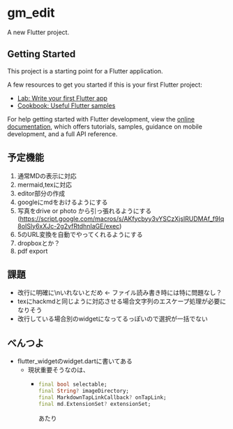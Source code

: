 # gm_edit

A new Flutter project.

## Getting Started

This project is a starting point for a Flutter application.

A few resources to get you started if this is your first Flutter project:

- [Lab: Write your first Flutter app](https://docs.flutter.dev/get-started/codelab)
- [Cookbook: Useful Flutter samples](https://docs.flutter.dev/cookbook)

For help getting started with Flutter development, view the
[online documentation](https://docs.flutter.dev/), which offers tutorials,
samples, guidance on mobile development, and a full API reference.

## 予定機能
1. 通常MDの表示に対応
2. mermaid,texに対応
3. editor部分の作成
4. googleにmdをおけるようにする
5. 写真をdrive or photo から引っ張れるようにする(https://script.google.com/macros/s/AKfycbyy3vYSCzXjsIRUDMAf_f9Iq8oISly6xXJc-2g2vfRtdhnIaGE/exec)
6. 5のURL変換を自動でやってくれるようにする
7. dropboxとか？
8. pdf export

## 課題
- 改行に明確に\nいれないとだめ ← ファイル読み書き時には特に問題なし？
- texにhackmdと同じように対応させる場合文字列のエスケープ処理が必要になりそう
- 改行している場合別のwidgetになってるっぽいので選択が一括でない

## べんつよ
- flutter_widgetのwidget.dartに書いてある
  - 現状重要そうなのは、
    - ```dart
      final bool selectable;
      final String? imageDirectory;
      final MarkdownTapLinkCallback? onTapLink;
      final md.ExtensionSet? extensionSet;
      ```
      あたり
